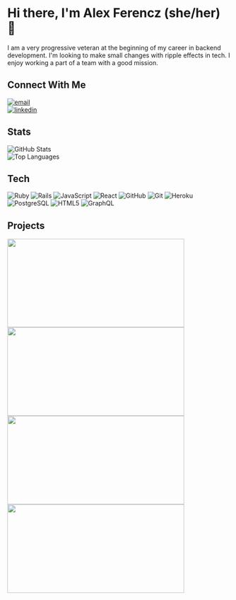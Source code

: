 # Hi there, I'm Alex Ferencz (she/her) 👋

I am a very progressive veteran at the beginning of my career in backend development. I'm looking to make small changes with ripple effects in tech. I enjoy working a part of a team with a good mission. 

## Connect With Me

<section align="left">
  <a href="mailto:alex.ferencz6@gmail.com"><img alt="email" src="https://img.shields.io/badge/-Email-f2c236.svg?style=for-the-badge&colorB=0078D4" /></a>
  <br>
  <a href="https://www.linkedin.com/in/alex-ferencz/"><img alt="linkedin"  src="https://img.shields.io/badge/-LinkedIn-black.svg?style=for-the-badge&logo=linkedin&colorB=1C5D99"/></a> 
</section>

## Stats

![GitHub Stats](https://github-readme-stats.vercel.app/api?username=Aferencz1987&count_private=true&show_icons=true&theme=tokyonight)
<br>
![Top Languages](https://github-readme-stats.vercel.app/api/top-langs/?username=Aferencz1987&layout=compact&theme=tokyonight)


## Tech
<section align="left">

  ![Ruby](https://img.shields.io/badge/-Ruby-CC342D?style=plastic&logo=ruby)
  ![Rails](https://img.shields.io/badge/-Rails-CC0000?style=plastic&logo=ruby-on-rails)
  ![JavaScript](https://img.shields.io/badge/javascript-%23323330.svg?style=plastic&logo=javascript&logoColor=%23F7DF1E)
  ![React](https://img.shields.io/badge/react-%2320232a.svg?style=plastic&logo=react&logoColor=%2361DAFB)
  ![GitHub](https://img.shields.io/badge/-GitHub-181717?style=plastic&logo=github)
  ![Git](https://img.shields.io/badge/-Git-black?style=plastic&logo=git)
  ![Heroku](https://img.shields.io/badge/-Heroku-430098?style=plastic&logo=heroku)
  ![PostgreSQL](https://img.shields.io/badge/-PostgreSQL-ffffff?style=plastic&logo=postgresql)
  ![HTML5](https://img.shields.io/badge/-HTML5-E34F26?style=plastic&logo=html5&logoColor=white)
  ![GraphQL](https://badgen.net/badge/icon/graphql?icon=graphql&label)

</section>

## Projects

<section>
  <div>
      <a href="https://github.com/date-em-rate-em/date-em-rate-em-be">
        <img src="https://github-readme-stats.vercel.app/api/pin/?username=date-em-rate-em&organization=date-em-rate-em&repo=date-em-rate-em-be&theme=tokyonight" align="center" height="200" width="400" />
      <a href="https://github.com/Aferencz1987/rails-engine">
        <img src="https://github-readme-stats.vercel.app/api/pin/?username=Aferencz1987&repo=rails-engine&theme=tokyonight" align="center" height="200" width="400" />
      </a>
      <a href="https://github.com/Aferencz1987/Sweater_Weather">
        <img src="https://github-readme-stats.vercel.app/api/pin/?username=Aferencz1987&repo=sweater_weather&theme=tokyonight" align="center" height="200" width="400" /> 
      </a>
      <a href="https://github.com/JoePeterson51/adopt_dont_shop">
        <img src="https://github-readme-stats.vercel.app/api/pin/?username=Aferencz1987&repo=adopt_dont_shop&theme=tokyonight" align="center" height="200" width="400" />
  </div>
</section>


